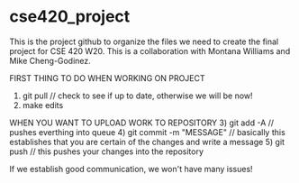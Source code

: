 # cse420_project
This is the project github to organize the files we need to create the final project for CSE 420 W20. This is a collaboration with Montana Williams and Mike Cheng-Godinez.


FIRST THING TO DO WHEN WORKING ON PROJECT
1) git pull   // check to see if up to date, otherwise we will be now!
2) make edits

WHEN YOU WANT TO UPLOAD WORK TO REPOSITORY
3) git add -A // pushes everthing into queue
4) git commit -m "MESSAGE" // basically this establishes that you are certain of the changes and write a message
5) git push   // this pushes your changes into the repository

If we establish good communication, we won't have many issues!
